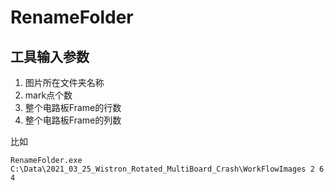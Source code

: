 # RenameFolder

## 工具输入参数
1. 图片所在文件夹名称
2. mark点个数
3. 整个电路板Frame的行数
4. 整个电路板Frame的列数

比如
```
RenameFolder.exe C:\Data\2021_03_25_Wistron_Rotated_MultiBoard_Crash\WorkFlowImages 2 6 4
```
